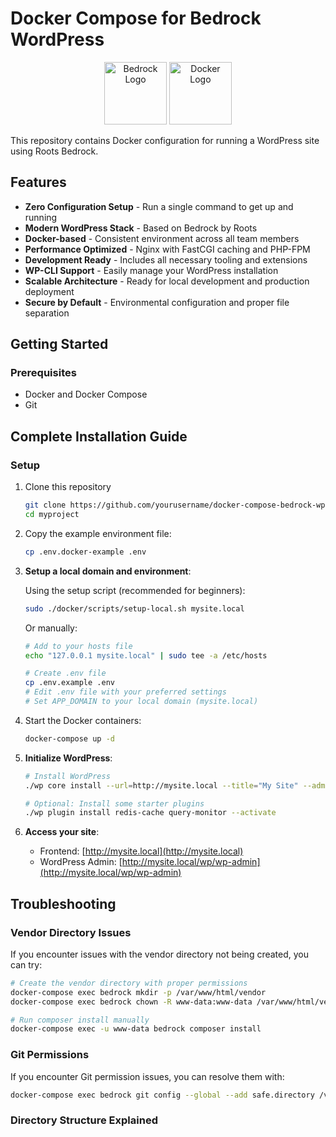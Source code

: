 # Docker Compose for Bedrock WordPress

<p align="center">
  <img src="https://cdn.roots.io/app/uploads/logo-bedrock.svg" height="100" alt="Bedrock Logo">
  <img src="https://www.docker.com/wp-content/uploads/2022/03/Moby-logo.png" height="100" alt="Docker Logo">
</p>

This repository contains Docker configuration for running a WordPress site using Roots Bedrock.

## Features

- **Zero Configuration Setup** - Run a single command to get up and running
- **Modern WordPress Stack** - Based on Bedrock by Roots
- **Docker-based** - Consistent environment across all team members
- **Performance Optimized** - Nginx with FastCGI caching and PHP-FPM
- **Development Ready** - Includes all necessary tooling and extensions
- **WP-CLI Support** - Easily manage your WordPress installation
- **Scalable Architecture** - Ready for local development and production deployment
- **Secure by Default** - Environmental configuration and proper file separation

## Getting Started

### Prerequisites

- Docker and Docker Compose
- Git

## Complete Installation Guide

### Setup

1. Clone this repository
   ```bash
   git clone https://github.com/yourusername/docker-compose-bedrock-wp.git myproject
   cd myproject
   ```

2. Copy the example environment file:
   ```bash
   cp .env.docker-example .env
   ```

3. **Setup a local domain and environment**:
   
   Using the setup script (recommended for beginners):
   ```bash
   sudo ./docker/scripts/setup-local.sh mysite.local
   ```
   
   Or manually:
   ```bash
   # Add to your hosts file
   echo "127.0.0.1 mysite.local" | sudo tee -a /etc/hosts
   
   # Create .env file
   cp .env.example .env
   # Edit .env file with your preferred settings
   # Set APP_DOMAIN to your local domain (mysite.local)
   ```

4. Start the Docker containers:
   ```bash
   docker-compose up -d
   ```

5. **Initialize WordPress**:
   ```bash
   # Install WordPress
   ./wp core install --url=http://mysite.local --title="My Site" --admin_user=admin --admin_password=password --admin_email=admin@example.com
   
   # Optional: Install some starter plugins
   ./wp plugin install redis-cache query-monitor --activate
   ```

6. **Access your site**:
   - Frontend: [http://mysite.local](http://mysite.local)
   - WordPress Admin: [http://mysite.local/wp/wp-admin](http://mysite.local/wp/wp-admin)

## Troubleshooting

### Vendor Directory Issues

If you encounter issues with the vendor directory not being created, you can try:

```bash
# Create the vendor directory with proper permissions
docker-compose exec bedrock mkdir -p /var/www/html/vendor
docker-compose exec bedrock chown -R www-data:www-data /var/www/html/vendor

# Run composer install manually
docker-compose exec -u www-data bedrock composer install
```

### Git Permissions

If you encounter Git permission issues, you can resolve them with:

```bash
docker-compose exec bedrock git config --global --add safe.directory /var/www/html
```

### Directory Structure Explained

